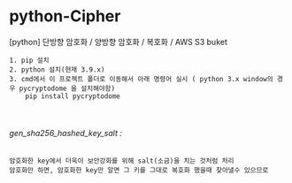 # python-Cipher
[python] 단방향 암호화 / 양방향 암호화 / 복호화 / AWS S3 buket

    1. pip 설치
    2. python 설치(현재 3.9.x)
    3. cmd에서 이 프로젝트 폴더로 이동해서 아래 명령어 실시 ( python 3.x window의 경우 pycryptodome 을 설치해야함)
        pip install pycryptodome
        
<br/>

###### gen_sha256_hashed_key_salt : 

    암호화한 key에서 더욱이 보안강화를 위해 salt(소금)을 치는 것처럼 처리
    암호화만 하면, 암호화한 key만 알면 그 키를 그대로 복호화 했을때 찾아낼수 있으므로
